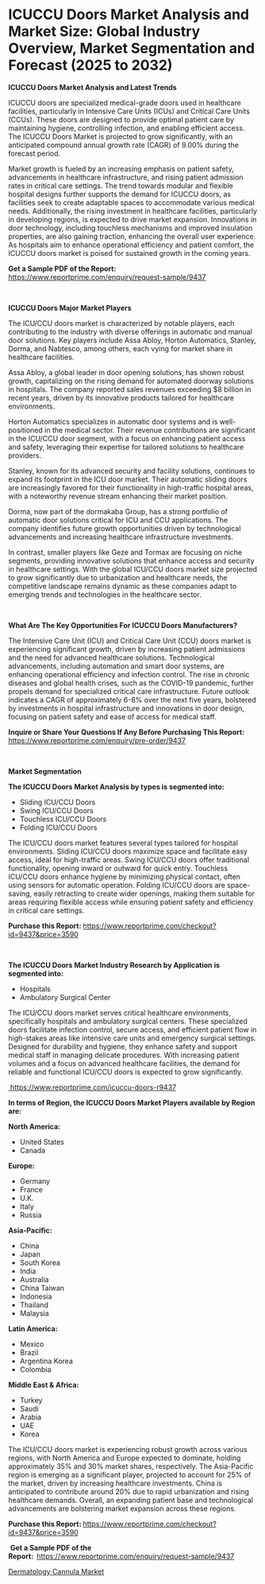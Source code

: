<p><h1>ICUCCU Doors Market Analysis and Market Size: Global Industry Overview, Market Segmentation and Forecast (2025 to 2032)</h1></p><p><strong>ICUCCU Doors Market Analysis and Latest Trends</strong></p>
<p><p>ICUCCU doors are specialized medical-grade doors used in healthcare facilities, particularly in Intensive Care Units (ICUs) and Critical Care Units (CCUs). These doors are designed to provide optimal patient care by maintaining hygiene, controlling infection, and enabling efficient access. The ICUCCU Doors Market is projected to grow significantly, with an anticipated compound annual growth rate (CAGR) of 9.00% during the forecast period.</p><p>Market growth is fueled by an increasing emphasis on patient safety, advancements in healthcare infrastructure, and rising patient admission rates in critical care settings. The trend towards modular and flexible hospital designs further supports the demand for ICUCCU doors, as facilities seek to create adaptable spaces to accommodate various medical needs. Additionally, the rising investment in healthcare facilities, particularly in developing regions, is expected to drive market expansion. Innovations in door technology, including touchless mechanisms and improved insulation properties, are also gaining traction, enhancing the overall user experience. As hospitals aim to enhance operational efficiency and patient comfort, the ICUCCU doors market is poised for sustained growth in the coming years.</p></p>
<p><strong>Get a Sample PDF of the Report:&nbsp;</strong> <a href="https://www.reportprime.com/enquiry/request-sample/9437?utm_campaign=3561&utm_medium=2&utm_source=Github&utm_content=ia&utm_term=20032025&utm_id=icuccu-doors">https://www.reportprime.com/enquiry/request-sample/9437</a></p>
<p>&nbsp;</p>
<p><strong>ICUCCU Doors Major Market Players</strong></p>
<p><p>The ICU/CCU doors market is characterized by notable players, each contributing to the industry with diverse offerings in automatic and manual door solutions. Key players include Assa Abloy, Horton Automatics, Stanley, Dorma, and Nabtesco, among others, each vying for market share in healthcare facilities.</p><p>Assa Abloy, a global leader in door opening solutions, has shown robust growth, capitalizing on the rising demand for automated doorway solutions in hospitals. The company reported sales revenues exceeding $8 billion in recent years, driven by its innovative products tailored for healthcare environments.</p><p>Horton Automatics specializes in automatic door systems and is well-positioned in the medical sector. Their revenue contributions are significant in the ICU/CCU door segment, with a focus on enhancing patient access and safety, leveraging their expertise for tailored solutions to healthcare providers.</p><p>Stanley, known for its advanced security and facility solutions, continues to expand its footprint in the ICU door market. Their automatic sliding doors are increasingly favored for their functionality in high-traffic hospital areas, with a noteworthy revenue stream enhancing their market position.</p><p>Dorma, now part of the dormakaba Group, has a strong portfolio of automatic door solutions critical for ICU and CCU applications. The company identifies future growth opportunities driven by technological advancements and increasing healthcare infrastructure investments.</p><p>In contrast, smaller players like Geze and Tormax are focusing on niche segments, providing innovative solutions that enhance access and security in healthcare settings. With the global ICU/CCU doors market size projected to grow significantly due to urbanization and healthcare needs, the competitive landscape remains dynamic as these companies adapt to emerging trends and technologies in the healthcare sector.</p></p>
<p>&nbsp;</p>
<p><strong>What Are The Key Opportunities For ICUCCU Doors Manufacturers?</strong></p>
<p><p>The Intensive Care Unit (ICU) and Critical Care Unit (CCU) doors market is experiencing significant growth, driven by increasing patient admissions and the need for advanced healthcare solutions. Technological advancements, including automation and smart door systems, are enhancing operational efficiency and infection control. The rise in chronic diseases and global health crises, such as the COVID-19 pandemic, further propels demand for specialized critical care infrastructure. Future outlook indicates a CAGR of approximately 6-8% over the next five years, bolstered by investments in hospital infrastructure and innovations in door design, focusing on patient safety and ease of access for medical staff.</p></p>
<p><strong>Inquire or Share Your Questions If Any Before Purchasing This Report:</strong> <a href="https://www.reportprime.com/enquiry/pre-order/9437?utm_campaign=3561&utm_medium=2&utm_source=Github&utm_content=ia&utm_term=20032025&utm_id=icuccu-doors">https://www.reportprime.com/enquiry/pre-order/9437</a></p>
<p>&nbsp;</p>
<p><strong>Market Segmentation</strong></p>
<p><strong>The ICUCCU Doors Market Analysis by types is segmented into:</strong></p>
<p><ul><li>Sliding ICU/CCU Doors</li><li>Swing ICU/CCU Doors</li><li>Touchless ICU/CCU Doors</li><li>Folding ICU/CCU Doors</li></ul></p>
<p><p>The ICU/CCU doors market features several types tailored for hospital environments. Sliding ICU/CCU doors maximize space and facilitate easy access, ideal for high-traffic areas. Swing ICU/CCU doors offer traditional functionality, opening inward or outward for quick entry. Touchless ICU/CCU doors enhance hygiene by minimizing physical contact, often using sensors for automatic operation. Folding ICU/CCU doors are space-saving, easily retracting to create wider openings, making them suitable for areas requiring flexible access while ensuring patient safety and efficiency in critical care settings.</p></p>
<p><strong>Purchase this Report:&nbsp;</strong><a href="https://www.reportprime.com/checkout?id=9437&price=3590&utm_campaign=3561&utm_medium=2&utm_source=Github&utm_content=ia&utm_term=20032025&utm_id=icuccu-doors">https://www.reportprime.com/checkout?id=9437&price=3590</a></p>
<p>&nbsp;</p>
<p><strong>The ICUCCU Doors Market Industry Research by Application is segmented into:</strong></p>
<p><ul><li>Hospitals</li><li>Ambulatory Surgical Center</li></ul></p>
<p><p>The ICU/CCU doors market serves critical healthcare environments, specifically hospitals and ambulatory surgical centers. These specialized doors facilitate infection control, secure access, and efficient patient flow in high-stakes areas like intensive care units and emergency surgical settings. Designed for durability and hygiene, they enhance safety and support medical staff in managing delicate procedures. With increasing patient volumes and a focus on advanced healthcare facilities, the demand for reliable and functional ICU/CCU doors is expected to grow significantly.</p></p>
<p><a href="https://www.reportprime.com/icuccu-doors-r9437?utm_campaign=3561&utm_medium=2&utm_source=Github&utm_content=ia&utm_term=20032025&utm_id=icuccu-doors">&nbsp;https://www.reportprime.com/icuccu-doors-r9437</a></p>
<p><strong>In terms of Region, the ICUCCU Doors Market Players available by Region are:</strong></p>
<p>
    <p> <strong> North America: </strong>
        <ul>
            <li>United States</li>
            <li>Canada</li>
        </ul>
        </p> 
    <p> <strong> Europe: </strong>
        <ul>
            <li>Germany</li>
            <li>France</li>
            <li>U.K.</li>
            <li>Italy</li>
            <li>Russia</li>
        </ul>
        </p> 
    <p> <strong> Asia-Pacific: </strong>
        <ul>
            <li>China</li>
            <li>Japan</li>
            <li>South Korea</li>
            <li>India</li>
            <li>Australia</li>
            <li>China Taiwan</li>
            <li>Indonesia</li>
            <li>Thailand</li>
            <li>Malaysia</li>
        </ul>
        </p> 
    <p> <strong> Latin America: </strong>
        <ul>
            <li>Mexico</li>
            <li>Brazil</li>
            <li>Argentina Korea</li>
            <li>Colombia</li>
        </ul>
        </p> 
    <p> <strong> Middle East & Africa: </strong>
        <ul>
            <li>Turkey</li>
            <li>Saudi</li>
            <li>Arabia</li>
            <li>UAE</li>
            <li>Korea</li>
        </ul>
    </p>
    </p>
<p><p>The ICU/CCU doors market is experiencing robust growth across various regions, with North America and Europe expected to dominate, holding approximately 35% and 30% market shares, respectively. The Asia-Pacific region is emerging as a significant player, projected to account for 25% of the market, driven by increasing healthcare investments. China is anticipated to contribute around 20% due to rapid urbanization and rising healthcare demands. Overall, an expanding patient base and technological advancements are bolstering market expansion across these regions.</p></p>
<p><strong>Purchase this Report: </strong><a href="https://www.reportprime.com/checkout?id=9437&price=3590&utm_campaign=3561&utm_medium=2&utm_source=Github&utm_content=ia&utm_term=20032025&utm_id=icuccu-doors">https://www.reportprime.com/checkout?id=9437&price=3590</a></p>
<p>&nbsp;<strong>Get a Sample PDF of the Report:&nbsp;&nbsp;</strong><a href="https://www.reportprime.com/enquiry/request-sample/9437?utm_campaign=3561&utm_medium=2&utm_source=Github&utm_content=ia&utm_term=20032025&utm_id=icuccu-doors">https://www.reportprime.com/enquiry/request-sample/9437</a></p>
<p><strong></strong></p>
<p><p><a href="https://github.com/sutrejaron/Market-Research-Report-List-1/blob/main/dermatology-cannula-market.md?utm_campaign=3561&utm_medium=2&utm_source=Github&utm_content=ia&utm_term=20032025&utm_id=icuccu-doors">Dermatology Cannula Market</a></p></p>